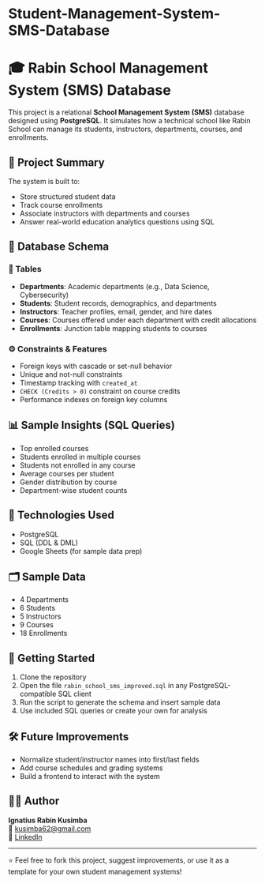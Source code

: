 # Student-Management-System-SMS-Database

# 🎓 Rabin School Management System (SMS) Database

This project is a relational **School Management System (SMS)** database designed using **PostgreSQL**. It simulates how a technical school like Rabin School can manage its students, instructors, departments, courses, and enrollments.

## 📘 Project Summary

The system is built to:
- Store structured student data
- Track course enrollments
- Associate instructors with departments and courses
- Answer real-world education analytics questions using SQL

## 🧱 Database Schema

### 📂 Tables
- **Departments**: Academic departments (e.g., Data Science, Cybersecurity)
- **Students**: Student records, demographics, and departments
- **Instructors**: Teacher profiles, email, gender, and hire dates
- **Courses**: Courses offered under each department with credit allocations
- **Enrollments**: Junction table mapping students to courses

### ⚙️ Constraints & Features
- Foreign keys with cascade or set-null behavior
- Unique and not-null constraints
- Timestamp tracking with `created_at`
- `CHECK (Credits > 0)` constraint on course credits
- Performance indexes on foreign key columns

## 📊 Sample Insights (SQL Queries)
- Top enrolled courses
- Students enrolled in multiple courses
- Students not enrolled in any course
- Average courses per student
- Gender distribution by course
- Department-wise student counts

## 🚀 Technologies Used
- PostgreSQL
- SQL (DDL & DML)
- Google Sheets (for sample data prep)

## 🗂 Sample Data
- 4 Departments
- 6 Students
- 5 Instructors
- 9 Courses
- 18 Enrollments

## 🧪 Getting Started

1. Clone the repository
2. Open the file `rabin_school_sms_improved.sql` in any PostgreSQL-compatible SQL client
3. Run the script to generate the schema and insert sample data
4. Use included SQL queries or create your own for analysis

## 🛠 Future Improvements
- Normalize student/instructor names into first/last fields
- Add course schedules and grading systems
- Build a frontend to interact with the system

## 🙋‍♂️ Author

**Ignatius Rabin Kusimba**  
📧 kusimba62@gmail.com  
🔗 [LinkedIn](https://www.linkedin.com/in/ignatius-kusimba)

---

⭐ Feel free to fork this project, suggest improvements, or use it as a template for your own student management systems!
